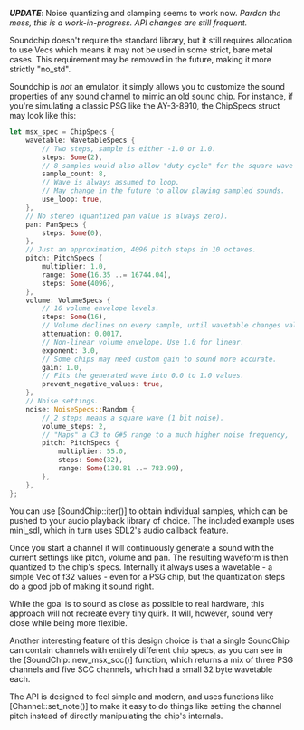 

***UPDATE***:
Noise quantizing and clamping seems to work now.
*Pardon the mess, this is a work-in-progress. API changes are still frequent.*

Soundchip doesn't require the standard library, but it still requires allocation to use Vecs which means it may not be used in some strict, bare metal cases. This requirement may be removed in the future, making it more strictly "no_std".

Soundchip is *not* an emulator, it simply allows you to customize the sound properties of any sound channel to mimic an old sound chip. For instance, if you're simulating a classic PSG like the AY-3-8910, the ChipSpecs struct may look like this:

```rust
let msx_spec = ChipSpecs {
    wavetable: WavetableSpecs {
        // Two steps, sample is either -1.0 or 1.0.
        steps: Some(2),
        // 8 samples would also allow "duty cycle" for the square wave
        sample_count: 8,
        // Wave is always assumed to loop.
        // May change in the future to allow playing sampled sounds.
        use_loop: true,
    },
    // No stereo (quantized pan value is always zero).
    pan: PanSpecs {
        steps: Some(0),
    },
    // Just an approximation, 4096 pitch steps in 10 octaves.
    pitch: PitchSpecs {
        multiplier: 1.0,
        range: Some(16.35 ..= 16744.04),
        steps: Some(4096),
    },
    volume: VolumeSpecs {
        // 16 volume envelope levels.
        steps: Some(16),
        // Volume declines on every sample, until wavetable changes value.
        attenuation: 0.0017,
        // Non-linear volume envelope. Use 1.0 for linear.
        exponent: 3.0,
        // Some chips may need custom gain to sound more accurate.
        gain: 1.0,
        // Fits the generated wave into 0.0 to 1.0 values.
        prevent_negative_values: true,
    },
    // Noise settings.
    noise: NoiseSpecs::Random {
        // 2 steps means a square wave (1 bit noise).
        volume_steps: 2,
        // "Maps" a C3 to G#5 range to a much higher noise frequency,
        pitch: PitchSpecs {
            multiplier: 55.0,
            steps: Some(32),
            range: Some(130.81 ..= 783.99),
        },
    },
};
```

You can use [SoundChip::iter()] to obtain individual samples, which can be pushed to your audio playback library of choice. The included example uses mini_sdl, which in turn uses SDL2's audio callback feature.

Once you start a channel it will continuously generate a sound with the current settings like pitch, volume and pan. The resulting waveform is then quantized to the chip's specs. Internally it always uses a wavetable - a simple Vec of f32 values - even for a PSG chip, but the quantization steps do a good job of making it sound right.

While the goal is to sound as close as possible to real hardware, this approach will not recreate every tiny quirk. It will, however, sound very close while being more flexible.

Another interesting feature of this design choice is that a single SoundChip can contain channels with entirely different chip specs, as you can see in the [SoundChip::new_msx_scc()] function, which returns a mix of three PSG channels and five SCC channels, which had a small 32 byte wavetable each.

The API is designed to feel simple and modern, and uses functions like [Channel::set_note()] to make it easy to do things like setting the channel pitch instead of directly manipulating the chip's internals.
